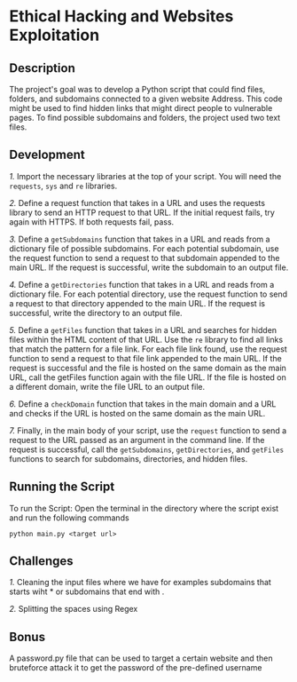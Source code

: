 # Ethical Hacking and Websites Exploitation

## Description

The project's goal was to develop a
Python script that could find files,
folders, and subdomains connected to a
given website Address. This code might
be used to find hidden links that might
direct people to vulnerable pages. To find
possible subdomains and folders, the project
used two text files.

## Development

*1.* Import the necessary libraries at the top of your script. You will need the `requests`, `sys` and `re` libraries.

*2.* Define a request function that takes in a URL and uses the requests library to send an HTTP request to that URL. If
the initial request fails, try again with HTTPS. If both requests fail, pass.

*3.* Define a `getSubdomains` function that takes in a URL and reads from a dictionary file of possible subdomains. For
each potential subdomain, use the request function to send a request to that subdomain appended to the main URL. If the
request is successful, write the subdomain to an output file.

*4.* Define a `getDirectories` function that takes in a URL and reads from a dictionary file. For each potential
directory, use the request function to send a request to that directory appended to the main URL. If the request is
successful, write the directory to an output file.

*5.* Define a `getFiles` function that takes in a URL and searches for hidden files within the HTML content of that URL.
Use the `re` library to find all links that match the pattern for a file link. For each file link found, use the request
function to send a request to that file link appended to the main URL. If the request is successful and the file is
hosted on the same domain as the main URL, call the getFiles function again with the file URL. If the file is hosted on
a different domain, write the file URL to an output file.

*6.* Define a `checkDomain` function that takes in the main domain and a URL and checks if the URL is hosted on the same
domain as the main URL.

*7.* Finally, in the main body of your script, use the `request` function to send a request to the URL passed as an
argument in the command line. If the request is successful, call the `getSubdomains`, `getDirectories`, and `getFiles`
functions to search for subdomains, directories, and hidden files.

## Running the Script

To run the Script: Open the terminal in the directory where the script exist and run the following commands

````
python main.py <target url>
````

## Challenges

*1.* Cleaning the input files where we have for examples subdomains that starts wiht * or subdomains that end with .

*2.* Splitting the spaces using Regex

## Bonus

A password.py file that can be used to target a certain website and then bruteforce attack it to get the password of the
pre-defined username


